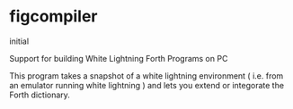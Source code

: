 # figcompiler
initial

Support for building White Lightning Forth Programs on PC

This program takes a snapshot of a white lightning environment ( i.e. from an emulator running white lightning  ) 
and lets you extend or integorate the Forth dictionary. 
